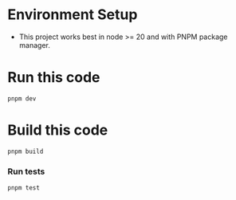 # Environment Setup

- This project works best in node >= 20 and with PNPM package manager.

# Run this code

```
pnpm dev
```

# Build this code

```
pnpm build
```

### Run tests

```
pnpm test
```
